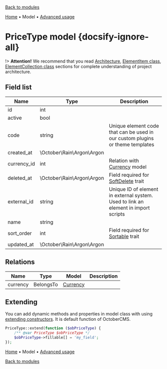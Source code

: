 [Back to modules](modules/home.md)

[Home](modules/price-type/home.md)
• Model
• [Advanced usage](modules/price-type/advanced-usage/home.md)

# PriceType model {docsify-ignore-all}

!> **Attention!**  We recommend that you read [Architecture](home.md#architecture), [ElementItem class](item-class/item-class.md),
[ElementCollection class](collection-class/collection-class.md) sections for complete understanding of  project architecture.

## Field list

|  Name | Type | Description |
|-------|------|--------|
|id|int|
|active|bool|
|code|string|Unique element code that can be used in our custom plugins or theme templates|
|created_at|\October\Rain\Argon\Argon|
|currency_id|int|Relation with [Currency](modules/currency/model/model.md) model|
|deleted_at|\October\Rain\Argon\Argon|Field required for [SoftDelete](https://octobercms.com/docs/database/traits#soft-deleting) trait|
|external_id|string|Unique ID of element in external system. Used to link an element in import scripts|
|name|string|
|sort_order|int|Field required for [Sortable](https://octobercms.com/docs/database/traits#sortable) trait|
|updated_at|\October\Rain\Argon\Argon|

## Relations

|Name|Type|Model|Description|
|-----|-----|-----|-----|
|currency|BelongsTo|[Currency](modules/currency/model/model.md)|

## Extending

You can add dynamic methods and properties in model class with using [extending constructors](http://octobercms.com/docs/services/behaviors#constructor-extension).
It is default function of OctoberCMS.

```php
PriceType::extend(function ($obPriceType) {
    /** @var PriceType $obPriceType */
    $obPriceType->fillable[] = 'my_field';
});
```

[Home](modules/price-type/home.md)
• Model
• [Advanced usage](modules/price-type/advanced-usage/home.md)

[Back to modules](modules/home.md)
